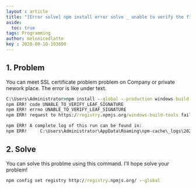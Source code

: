 ```yaml
---
layout : article
title: "[Error solve] npm install error solve _ unable to verify the first certificate"
aside:
  toc: true
tags: Programming 
author: melonicedlatte
key : 2020-09-10-193600
---  
```


## 1. Problem

You can meet SSL certificate problem problem on Company or private nework place. The error is like under text.

~~~cmd
C:\Users\Administrator>npm install --global --production windows-build-tools
npm ERR! code UNABLE_TO_VERIFY_LEAF_SIGNATURE
npm ERR! errno UNABLE_TO_VERIFY_LEAF_SIGNATURE
npm ERR! request to https://registry.npmjs.org/windows-build-tools failed, reason: unable to verify the first certificate

npm ERR! A complete log of this run can be found in:
npm ERR!     C:\Users\Administrator\AppData\Roaming\npm-cache\_logs\2020-09-00T04_57_24_465Z-debug.log
~~~

## 2. Solve

You can solve this problme using this command. I’ll hope solve your problem!

~~~cmd
npm config set registry http://registry.npmjs.org/ --global
~~~
